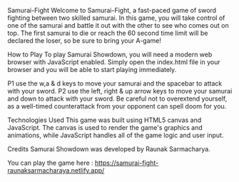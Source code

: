 Samurai-Fight
Welcome to Samurai-Fight, a fast-paced game of sword fighting between two skilled samurai. In this game, you will take control of one of the samurai and battle it out with the other to see who comes out on top. The first samurai to die or reach the 60 second time limit will be declared the loser, so be sure to bring your A-game!

How to Play
To play Samurai Showdown, you will need a modern web browser with JavaScript enabled. Simply open the index.html file in your browser and you will be able to start playing immediately.

P1 use the w,a & d keys to move your samurai and the spacebar to attack with your sword. P2 use the left, right & up arrow keys to move your samurai and down to attack with your sword. Be careful not to overextend yourself, as a well-timed counterattack from your opponent can spell doom for you.

Technologies Used
This game was built using HTML5 canvas and JavaScript. The canvas is used to render the game's graphics and animations, while JavaScript handles all of the game logic and user input.

Credits
Samurai Showdown was developed by Raunak Sarmacharya.

You can play the game here : https://samurai-fight-raunaksarmacharaya.netlify.app/
